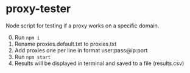 # proxy-tester
Node script for testing if a proxy works on a specific domain.

0. Run `npm i`
1. Rename proxies.default.txt to proxies.txt
2. Add proxies one per line in format user:pass@ip:port
3. Run `npm start`
4. Results will be displayed in terminal and saved to a file (results.csv)
